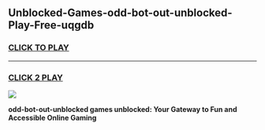
## Unblocked-Games-odd-bot-out-unblocked-Play-Free-uqgdb
<h3>
<a href="https://premium76.site?title=odd-bot-out-unblocked&ref=12A">CLICK TO PLAY</a></h3>
<hr>

<h3>
<a href="https://premium76.site?title=odd-bot-out-unblocked&ref=12A">CLICK 2 PLAY</a>
  
</h3>

<a href="https://premium76.site?title=odd-bot-out-unblocked&ref=12A"><img src="https://clearcache.store/games.png"></a>


**odd-bot-out-unblocked games unblocked: Your Gateway to Fun and Accessible Online Gaming**
